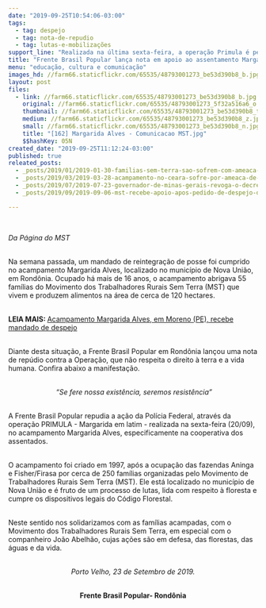 ```yaml
---
date: "2019-09-25T10:54:06-03:00"
tags:
  - tag: despejo
  - tag: nota-de-repudio
  - tag: lutas-e-mobilizações
support_line: "Realizada na última sexta-feira, a operação Primula é perseguição política a acampamento histórico do MST"
title: "Frente Brasil Popular lança nota em apoio ao assentamento Margarida Alves, em Rondônia "
menu: "educação, cultura e comunicação"
images_hd: //farm66.staticflickr.com/65535/48793001273_be53d390b8_b.jpg
layout: post
files:
  - link: //farm66.staticflickr.com/65535/48793001273_be53d390b8_b.jpg
    original: //farm66.staticflickr.com/65535/48793001273_5f32a516a6_o.jpg
    thumbnail: //farm66.staticflickr.com/65535/48793001273_be53d390b8_t.jpg
    medium: //farm66.staticflickr.com/65535/48793001273_be53d390b8_z.jpg
    small: //farm66.staticflickr.com/65535/48793001273_be53d390b8_n.jpg
    title: "[162] Margarida Alves - Comunicacao MST.jpg"
    $$hashKey: 05N
created_date: "2019-09-25T11:12:24-03:00"
published: true
releated_posts:
  - _posts/2019/01/2019-01-30-familias-sem-terra-sao-sofrem-com-ameaca-de-despejo-em-tocantis.md
  - _posts/2019/03/2019-03-28-acampamento-no-ceara-sofre-por-ameaca-de-despejo.md
  - _posts/2019/07/2019-07-23-governador-de-minas-gerais-revoga-o-decreto-de-desapropriacao-da-antiga-usina-ariadnopolis.md
  - _posts/2019/09/2019-09-06-mst-recebe-apoio-apos-pedido-de-despejo-do-centro-de-formacao-paulo-freire.md

---
```

<p>&nbsp;</p>

<p><em>Da P&aacute;gina do MST</em></p>

<p><br />
Na semana passada, um mandado de reintegra&ccedil;&atilde;o de posse foi&nbsp;cumprido no acampamento Margarida Alves, localizado no munic&iacute;pio de Nova Uni&atilde;o, em Rond&ocirc;nia. Ocupado h&aacute; mais de 16 anos, o acampamento abrigava 55 fam&iacute;lias do Movimento dos Trabalhadores Rurais Sem Terra (MST) que vivem e produzem alimentos na &aacute;rea de cerca de 120 hectares.&nbsp;</p>

<p><br />
<strong>LEIA MAIS: </strong><a href="https://www.mst.org.br/2019/09/19/acampamento-margarida-alves-em-moreno-pe-recebe-mandado-de-despejo.html" target="_blank">Acampamento Margarida Alves, em Moreno (PE), recebe mandado de despejo</a></p>

<p><br />
​Diante desta situa&ccedil;&atilde;o, a Frente Brasil Popular em Rond&ocirc;nia lan&ccedil;ou uma nota de rep&uacute;dio contra a Opera&ccedil;&atilde;o, que n&atilde;o respeita o direito &agrave; terra e a vida humana. Confira abaixo a manifesta&ccedil;&atilde;o.</p>

<p style="text-align: center;"><br />
<em>&nbsp;&ldquo;Se fere nossa exist&ecirc;ncia, seremos resist&ecirc;ncia&rdquo;</em></p>

<p><br />
A Frente Brasil Popular repudia a a&ccedil;&atilde;o da Pol&iacute;cia Federal, atrav&eacute;s da opera&ccedil;&atilde;o PRIMULA - Margarida em latim - realizada na sexta-feira (20/09), no acampamento Margarida Alves, especificamente na cooperativa dos assentados.</p>

<p><br />
O acampamento foi criado em 1997, ap&oacute;s a ocupa&ccedil;&atilde;o das fazendas Aninga e Fisher/Firasa por cerca de 250 fam&iacute;lias organizadas pelo Movimento de Trabalhadores Rurais Sem Terra (MST). Ele&nbsp;est&aacute; localizado&nbsp;no munic&iacute;pio de Nova Uni&atilde;o e &eacute; fruto de um processo de lutas, lida com respeito &agrave; floresta e cumpre os dispositivos legais do C&oacute;digo Florestal.</p>

<p><br />
Neste sentido nos solidarizamos com as fam&iacute;lias acampadas, com o Movimento dos Trabalhadores Rurais Sem Terra, em especial com o companheiro Jo&atilde;o Abelh&atilde;o, cujas a&ccedil;&otilde;es s&atilde;o em defesa, das florestas, das &aacute;guas e da vida.</p>

<p style="text-align: center;"><br />
<em>Porto Velho, 23 de Setembro de 2019.</em><br />
&nbsp;</p>

<p style="text-align: center;"><strong>Frente Brasil Popular- Rond&ocirc;nia</strong></p>
